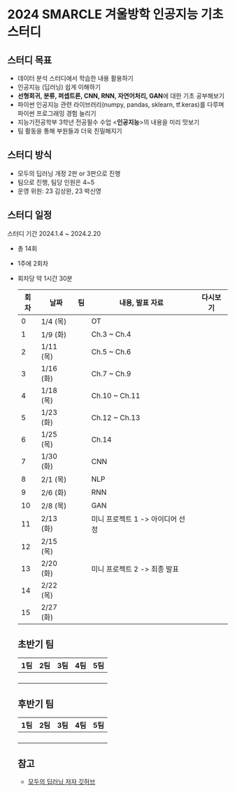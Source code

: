 # 2024 SMARCLE 겨울방학 인공지능 기초 스터디
## 스터디 목표
- 데이터 분석 스터디에서 학습한 내용 활용하기
- 인공지능 (딥러닝) 쉽게 이해하기
- **선형회귀, 분류, 퍼셉트론, CNN, RNN, 자연어처리, GAN**에 대한 기초 공부해보기
- 파이썬 인공지능 관련 라이브러리(numpy, pandas, sklearn, tf.keras)를 다루며 파이썬 프로그래밍 경험 늘리기
- 지능기전공학부 3학년 전공필수 수업 <**인공지능**>의 내용을 미리 맛보기
- 팀 활동을 통해 부원들과 더욱 친밀해지기
## 스터디 방식
- 모두의 딥러닝 개정 2판 or 3판으로 진행
- 팀으로 진행, 팀당 인원은 4~5
- 운영 위원: 23 김상완, 23 박신영

## 스터디 일정
스터디 기간 2024.1.4 ~ 2024.2.20
- 총 14회
- 1주에 2회차
- 회차당 약 1시간 30분

  |회차|날짜|팀|내용, 발표 자료|다시보기|
  |----|----|--|---------------|---------|
  |0 |1/4 (목) | |OT | |
  |1 |1/9 (화) | |Ch.3 ~ Ch.4 | |
  |2 |1/11 (목) | |Ch.5 ~ Ch.6 | |
  |3 |1/16 (화) | |Ch.7 ~ Ch.9 | |
  |4 |1/18 (목) | |Ch.10 ~ Ch.11 | |
  |5 |1/23 (화) | |Ch.12 ~ Ch.13 | |
  |6 |1/25 (목) | |Ch.14 | |
  |7 |1/30 (화) | |CNN | |
  |8 |2/1 (목) | |NLP | |
  |9 |2/6 (화) | |RNN | |
  |10 |2/8 (목) | |GAN | |
  |11 |2/13 (화) | |미니 프로젝트 1 -> 아이디어 선정 | |
  |12 |2/15 (목) | | | |
  |13 |2/20 (화) | |미니 프로젝트 2 -> 최종 발표 | |
  |14 |2/22 (목) | | | |
  |15 |2/27 (화) | | | |

  ## 초반기 팀
  |1팀|2팀|3팀|4팀|5팀|
  |---|---|---|---|---|
  | | | | | |
  | | | | | |
  | | | | | |
  | | | | | |

  ## 후반기 팀
  |1팀|2팀|3팀|4팀|5팀|
  |---|---|---|---|---|
  | | | | | |
  | | | | | |
  | | | | | |
  | | | | | |

  ## 참고
  - [모두의 딥러닝 저자 깃허브](https://github.com/taehojo/deeplearning)
  
